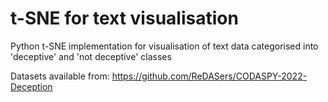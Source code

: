 # t-SNE for text visualisation

Python t-SNE implementation for visualisation of text data categorised into 'deceptive' and 'not deceptive' classes

Datasets available from: https://github.com/ReDASers/CODASPY-2022-Deception

